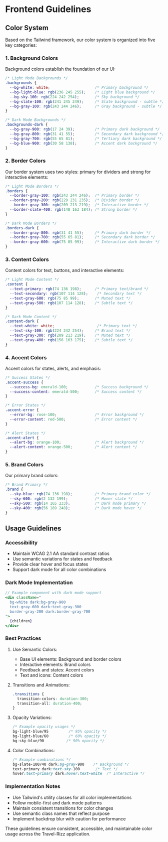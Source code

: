 # Frontend Guidelines

## Color System

Based on the Tailwind framework, our color system is organized into five key categories:

### 1. Background Colors

Background colors establish the foundation of our UI:

```css
/* Light Mode Backgrounds */
.backgrounds {
  --bg-white: white;                    /* Primary background */
  --bg-light-blue: rgb(236 245 255);    /* Light blue background */
  --bg-sky-100: rgb(224 242 254);       /* Sky background */
  --bg-slate-100: rgb(241 245 249);     /* Slate background - subtle */
  --bg-gray-100: rgb(243 244 246);      /* Gray background - subtle */
}

/* Dark Mode Backgrounds */
.backgrounds-dark {
  --bg-gray-900: rgb(17 24 39);         /* Primary dark background */
  --bg-gray-800: rgb(31 41 55);         /* Secondary dark background */
  --bg-gray-700: rgb(55 65 81);         /* Tertiary dark background */
  --bg-blue-900: rgb(30 58 138);        /* Accent dark background */
}
```

### 2. Border Colors

Our border system uses two styles: primary for dividers and strong for interactive elements:

```css
/* Light Mode Borders */
.borders {
  --border-gray-100: rgb(243 244 246);  /* Primary border */
  --border-gray-200: rgb(229 231 235);  /* Divider border */
  --border-gray-300: rgb(209 213 219);  /* Interactive border */
  --border-slate-400: rgb(148 163 184); /* Strong border */
}

/* Dark Mode Borders */
.borders-dark {
  --border-gray-800: rgb(31 41 55);     /* Primary dark border */
  --border-gray-700: rgb(55 65 81);     /* Secondary dark border */
  --border-gray-600: rgb(75 85 99);     /* Interactive dark border */
}
```

### 3. Content Colors

Content colors for text, buttons, and interactive elements:

```css
/* Light Mode Content */
.content {
  --text-primary: rgb(74 136 198);      /* Primary text/brand */
  --text-secondary: rgb(107 114 128);    /* Secondary text */
  --text-gray-600: rgb(75 85 99);       /* Muted text */
  --text-gray-500: rgb(107 114 128);    /* Subtle text */
}

/* Dark Mode Content */
.content-dark {
  --text-white: white;                   /* Primary text */
  --text-sky-100: rgb(224 242 254);     /* Brand text */
  --text-gray-300: rgb(209 213 219);    /* Muted text */
  --text-gray-400: rgb(156 163 175);    /* Subtle text */
}
```

### 4. Accent Colors

Accent colors for states, alerts, and emphasis:

```css
/* Success States */
.accent-success {
  --success-bg: emerald-100;            /* Success background */
  --success-content: emerald-500;       /* Success content */
}

/* Error States */
.accent-error {
  --error-bg: rose-100;                 /* Error background */
  --error-content: red-500;             /* Error content */
}

/* Alert States */
.accent-alert {
  --alert-bg: orange-100;               /* Alert background */
  --alert-content: orange-500;          /* Alert content */
}
```

### 5. Brand Colors

Our primary brand colors:

```css
/* Brand Primary */
.brand {
  --sky-blue: rgb(74 136 198);          /* Primary brand color */
  --sky-600: rgb(2 132 199);            /* Hover state */
  --sky-500: rgb(14 165 233);           /* Dark mode primary */
  --sky-400: rgb(56 189 248);           /* Dark mode hover */
}
```

## Usage Guidelines

### Accessibility

- Maintain WCAG 2.1 AA standard contrast ratios
- Use semantic variations for states and feedback
- Provide clear hover and focus states
- Support dark mode for all color combinations

### Dark Mode Implementation

```jsx
// Example component with dark mode support
<div className="
  bg-white dark:bg-gray-900
  text-gray-600 dark:text-gray-300
  border-gray-200 dark:border-gray-700
">
  {children}
</div>
```

### Best Practices

1. Use Semantic Colors:
   - Base UI elements: Background and border colors
   - Interactive elements: Brand colors
   - Feedback and states: Accent colors
   - Text and icons: Content colors

2. Transitions and Animations:
   ```css
   .transitions {
     transition-colors: duration-300;
     transition-all: duration-400;
   }
   ```

3. Opacity Variations:
   ```css
   /* Example opacity usages */
   bg-light-blue/95         /* 95% opacity */
   bg-light-blue/60         /* 60% opacity */
   bg-sky-blue/90          /* 90% opacity */
   ```

4. Color Combinations:
   ```css
   /* Example combinations */
   bg-slate-100/40 dark:bg-gray-900    /* Background */
   text-primary dark:text-sky-100       /* Text */
   hover:text-primary dark:hover:text-white  /* Interactive */
   ```

### Implementation Notes

- Use Tailwind's utility classes for all color implementations
- Follow mobile-first and dark mode patterns
- Maintain consistent transitions for color changes
- Use semantic class names that reflect purpose
- Implement backdrop blur with caution for performance

These guidelines ensure consistent, accessible, and maintainable color usage across the Travel-Rizz application.